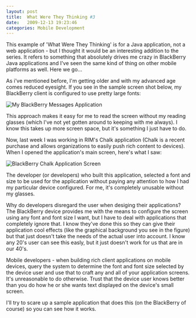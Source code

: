 ```yaml
---
layout: post
title:  What Were They Thinking #3
date:   2009-12-13 19:23:46
categories: Mobile Development
---
```

This example of 'What Were They Thinking' is for a Java application, not a web application - but I thought it would be an interesting addition to the series. It refers to something that absolutely drives me crazy in BlackBerry Java applications and I've seen the same kind of thing on other mobile platforms as well. Here we go...

As i've mentioned before, I'm getting older and with my advanced age comes reduced eyesight. If you see in the sample screen shot below, my BlackBerry client is configured to use pretty large fonts:

![My BlackBerry Messages Application](images/stories/screenshot-dec0909-104528a.jpg "My BlackBerry Messages Application")

This approach makes it easy for me to read the screen without my reading glasses (which I've not yet gotten around to keeping with me always). I know this takes up more screen space, but it's something I just have to do.

Now, last week I was working in RIM's Chalk application (Chalk is a recent purchase and allows organizations to easily push rich content to devices). When I opened the application's main screen, here's what I saw:

![BlackBerry Chalk Application Screen](images/stories/screenshot-dec0809-063122p.jpg "BlackBerry Chalk Application Screen")

The developer (or developers) who built this application, selected a font and size to be used for the application without paying any attention to how I had my particular device configured. For me, it's completely unusable without my glasses.

Why do developers disregard the user when desiging their applications? The BlackBerry device provides me with the means to configure the screen using any font and font size I want, but I have to deal with applications that completely ignore that. I know they've done this so they can give their application cool effects (like the graphical background you see in the figure) but that just doesn't take the needs of the actual user into account. I know any 20's user can see this easly, but it just doesn't work for us that are in our 40's.

Mobile developers - when building rich client applications on mobile devices, query the system to determine the font and font size selected by the device user and use that to craft any and all of your application screens. It's unreasonable to do otherwise. Trust that the device user knows better than you do how he or she wants text displayed on the device's small screen.

I'll try to scare up a sample application that does this (on the BlackBerry of course) so you can see how it works.